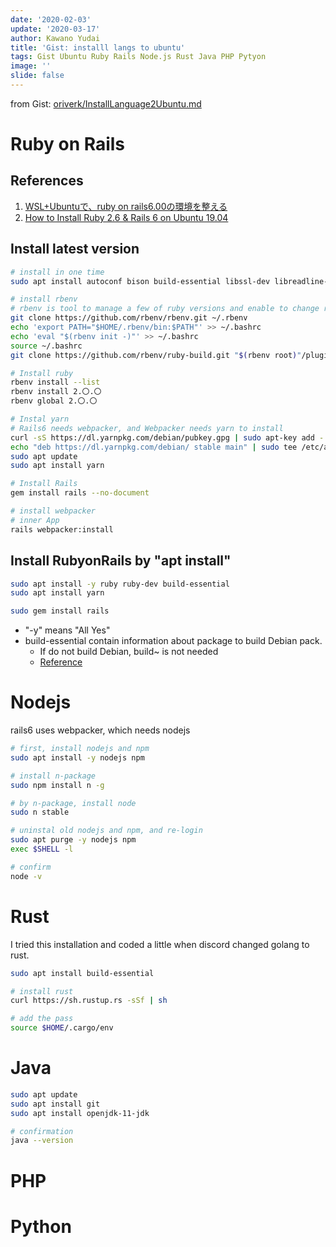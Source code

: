 ```yaml
---
date: '2020-02-03'
update: '2020-03-17'
author: Kawano Yudai
title: 'Gist: installl langs to ubuntu'
tags: Gist Ubuntu Ruby Rails Node.js Rust Java PHP Pytyon
image: ''
slide: false
---
```


from Gist: [oriverk/InstallLanguage2Ubuntu.md](https://gist.github.com/oriverk/5d0352c7ca673883d9326e5ce0fb2ae1)

# Ruby on Rails
## References
1. [WSL+Ubuntuで、ruby on rails6.00の環境を整える](https://qiita.com/BlindSoup/items/8ed98b5ba15d1d6c6a7c)
2. [How to Install Ruby 2.6 & Rails 6 on Ubuntu 19.04](https://www.techiediaries.com/install-ruby-and-ruby-on-rails-ubuntu/)

## Install latest version
```sh
# install in one time
sudo apt install autoconf bison build-essential libssl-dev libreadline-dev zlib1g-dev libncurses5-dev libffi-dev libgdbm-dev

# install rbenv
# rbenv is tool to manage a few of ruby versions and enable to change ruby ver. project by project.
git clone https://github.com/rbenv/rbenv.git ~/.rbenv
echo 'export PATH="$HOME/.rbenv/bin:$PATH"' >> ~/.bashrc
echo 'eval "$(rbenv init -)"' >> ~/.bashrc
source ~/.bashrc
git clone https://github.com/rbenv/ruby-build.git "$(rbenv root)"/plugins/ruby-build

# Install ruby
rbenv install --list
rbenv install 2.〇.〇
rbenv global 2.〇.〇

# Instal yarn
# Rails6 needs webpacker, and Webpacker needs yarn to install
curl -sS https://dl.yarnpkg.com/debian/pubkey.gpg | sudo apt-key add -
echo "deb https://dl.yarnpkg.com/debian/ stable main" | sudo tee /etc/apt/sources.list.d/yarn.list
sudo apt update
sudo apt install yarn

# Install Rails
gem install rails --no-document

# install webpacker
# inner App
rails webpacker:install
```

## Install RubyonRails by "apt install"
```sh
sudo apt install -y ruby ruby-dev build-essential
sudo apt install yarn

sudo gem install rails
```

- "-y" means "All Yes"
- build-essential contain information about package to build Debian pack.
  - If do not build Debian, build~ is not needed
  - [Reference](https://packages.debian.org/ja/sid/build-essential)

# Nodejs
rails6 uses webpacker, which needs nodejs

```sh
# first, install nodejs and npm
sudo apt install -y nodejs npm

# install n-package
sudo npm install n -g

# by n-package, install node
sudo n stable

# uninstal old nodejs and npm, and re-login
sudo apt purge -y nodejs npm
exec $SHELL -l

# confirm
node -v
```

# Rust
I tried this installation and coded a little when discord changed golang to rust.

```sh
sudo apt install build-essential

# install rust
curl https://sh.rustup.rs -sSf | sh

# add the pass
source $HOME/.cargo/env
```
# Java
```sh
sudo apt update
sudo apt install git
sudo apt install openjdk-11-jdk

# confirmation
java --version
```

# PHP
# Python
